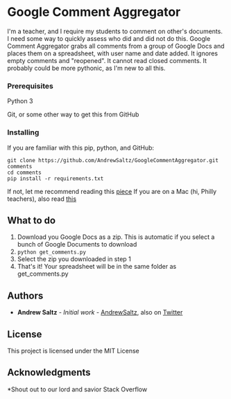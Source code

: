 # Google Comment Aggregator

I'm a teacher, and I require my students to comment on other's documents. I need some way to quickly assess who did 
and did not do this.
Google Comment Aggregator grabs all comments from a group of Google Docs and places them on a spreadsheet, 
with user name and date added. It ignores empty comments and "reopened". It cannot read closed comments. It probably
could be more pythonic, as I'm new to all this.


### Prerequisites

Python 3

Git, or some other way to get this from GitHub


### Installing

If you are familiar with this pip, python, and GitHub:
```
git clone https://github.com/AndrewSaltz/GoogleCommentAggregator.git comments
cd comments
pip install -r requirements.txt
```
If not, let me recommend reading this [piece](https://readwrite.com/2013/09/30/understanding-github-a-journey-for-beginners-part-1/)
If you are on a Mac (hi, Philly teachers), also read [this](https://github.com/nicolashery/mac-dev-setup)


## What to do

1. Download you Google Docs as a zip. This is automatic if you select a bunch of Google Documents to download
2. ``` python get_comments.py ```
3. Select the zip you downloaded in step 1
4. That's it! Your spreadsheet will be in the same folder as get_comments.py

## Authors

* **Andrew Saltz** - *Initial work* - [AndrewSaltz](https://github.com/AndrewSaltz), also on [Twitter](https://twitter.com/mr_saltz)

## License

This project is licensed under the MIT License

## Acknowledgments

*Shout out to our lord and savior Stack Overflow
